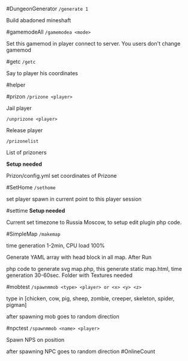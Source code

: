 #DungeonGenerator
`/generate 1`

Build abadoned mineshaft

#gamemodeAll
`/gamemodea <mode>`

Set this gamemod in player connect to server. You users don't change gamemod

#getc
`/getc`

Say to player his coordinates

#helper

#prizon
`/prizone <player>`

Jail player

`/unprizone <player>`

Release player

`/prizonelist`

List of prizoners

**Setup needed**

Prizon/config.yml
set coordinates of Prizone

#SetHome
`/sethome`

set player spawn in current point to this player session

#settime
**Setup needed**

Current set timezone to Russia Moscow, to setup edit plugin php code.

#SimpleMap
`/makemap`

time generation 1-2min, CPU load 100%

Generate YAML array with head block in all map.
After Run 

php  code to generate svg map.php, this generate static map.html, time generation 30-60sec.
Folder with Textures needed

#mobtest
`/spawnmmob <type> <player> or <x> <y> <z>`

type in [chicken, cow, pig, sheep, zombie, creeper, skeleton, spider, pigman]

after spawning mob goes to random direction

#npctest
`/spawnmmob <name> <player> `

Spawn NPS on <player> position

after spawning NPC  goes to random direction
#OnlineCount

